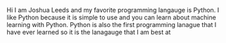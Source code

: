 Hi I am Joshua Leeds and my favorite programming langauge is Python. I like Python because it is simple to use and you can learn about machine learning with Python. Python is also the first programming lanague that I have ever learned so it is the lanagauge that I am best at 
